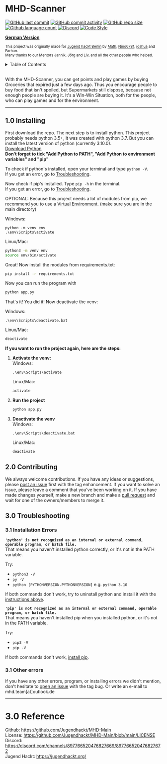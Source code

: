# MHD-Scanner
[![GitHub last commit](https://img.shields.io/github/last-commit/Jugendhackt/MHD-Main?logo=github&logoColor=success)](https://github.com/Jugendhackt/MHD-Main/commits/main)
[![GitHub commit activity](https://img.shields.io/github/commit-activity/m/Jugendhackt/MHD-Main?logo=github&logoColor=blue)](https://github.com/Jugendhackt/MHD-Main/commits/main)
[![GitHub repo size](https://img.shields.io/github/repo-size/Jugendhackt/MHD-Main?logo=github&logoColor=blue)](https://github.com/Jugendhackt/MHD-Main)
[![Github language count](https://img.shields.io/github/languages/count/Jugendhackt/MHD-Main?logo=github&logoColor=blue)](https://github.com/Jugendhackt/MHD-Main)
[![Discord](https://img.shields.io/discord/897766520476827669?logo=discord&color=7289d9)](https://discord.com/channels/897766520476827669/897766520476827672)
[![Code Style](https://img.shields.io/badge/code%20style-black-black?logo=python&logoColor=black)](https://github.com/psf/black)

[**German Version**](https://github.com/Jugendhackt/MHD-Main/blob/main/README_German.md)

<sup>This project was originally made for <a href="https://jugendhackt.org/events/berlin/">Jugend hackt Berlin</a> by <a href="https://github.com/orgs/MHD-Team/people/Tams-Tams">Math</a>, <a href="https://github.com/orgs/MHD-Team/people/Nino6781">Nino6781</a>, <a href="https://github.com/orgs/MHD-Team/people/Joshuawwolf">joshua</a> and Farhan.  
Many thanks to our Mentors Jannik, Jörg and Liv, and all the other people who helped.
</sup>

<details>
    <summary>Table of Contents</summary>
    <ul>
        <li>1.0 <a href="#10-installing">Installing</a></li>
        <li>2.0 <a href="#20-contributing">Contributing</a></li>
        <li>3.0 <a href="#30-troubleshooting">Troubleshooting</a>
            <ul>
                <li>3.1 <a href="#31-installation-errors">Installation Errors</a></li>
                <li>3.2 <a href="#32-other-errors">Other Errors</a></li>
            </ul>
        </li>
        <li>4.0 <a href="#40-reference">Reference</a></li>
    </ul>
</details>


<br>

With the MHD-Scanner, you can get points and play games by buying Groceries that expired just a few days ago. Thus you encourage people to buy food that isn't spoiled, but Supermarkets still dispose, because not enough people are buying it. It's a Win-Win Situation, both for the people, who can play games and for the environment.

---

## 1.0 Installing
First download the repo.
The next step is to install python. This project probably needs python 3.5+, it was created with python 3.7. But you can install the latest version of python (currently 3.10.0).  
[Download Python](https://www.python.org/downloads/)  
**Don't forget to tick "Add Python to PATH", "Add Python to environment variables" and "pip"**  

To check if python's installed, open your terminal and type `python -V`.  
If you get an error, go to [Troubleshooting](#13-troubleshooting).

Now check if pip's installed. Type `pip -h` in the terminal.  
If you get an error, go to [Troubleshooting](#13-troubleshooting).

OPTIONAL: Because this project needs a lot of modules from pip, we recommend you to use a [Virtual Environment](https://www.section.io/engineering-education/introduction-to-virtual-environments-and-dependency-managers/). (make sure you are in the main directory)  

Windows:
```
python -m venv env
.\env\Scripts\activate
```

Linux/Mac:
```bash
python3 -m venv env
source env/bin/activate
```



Great! Now install the modules from requirements.txt:
```bash
pip install -r requirements.txt
```

Now you can run the program with
```bash
python app.py
```

That's it! You did it! Now deactivate the venv:

Windows:
```
.\env\Scripts\deactivate.bat
```

Linux/Mac:
```bash
deactivate
```



**If you want to run the project again, here are the steps:**  
1. **Activate the venv:**  
	Windows:
	```
	.\env\Scripts\activate
	```

	Linux/Mac:
	```bash
	activate
	```

2. **Run the project**  
	```bash
	python app.py
	```

3. **Deactivate the venv**  
	Windows:
	```
	.\env\Scripts\deactivate.bat
	```

	Linux/Mac:
	```bash
	deactivate
	```

## 2.0 Contributing
We always welcome contributions. If you have any ideas or suggestions, please [post an issue](https://github.com/Jugendhackt/MHD-Main/issues/new) first with the tag enhancement. If you want to solve an issue, please leave a comment that you've been working on it. If you have made changes yourself, make a new branch and make a [pull request](https://github.com/Jugendhackt/MHD-Main/compare) and wait for one of the owners/members to merge it.

## 3.0 Troubleshooting

### 3.1 Installation Errors
**`'python' is not recognized as an internal or external command,
operable program, or batch file.`**  
That means you haven't installed python correctly, or it's not in the PATH variable.  

Try:

- `python3 -V`
- `py -V`
- `python [PYTHONVERSION.PYTHONVERSION]` e.g. `python 3.10`

If both commands don't work, try to uninstall python and install it with the [instructions above](#11-installing).

**`'pip' is not recognized as an internal or external command,
operable program, or batch file.`**  
That means you haven't installed pip when you installed python, or it's not in the PATH variable.  

Try:

- `pip3 -V`
- `pip -V`

If both commands don't work, [install pip](https://pip.pypa.io/en/stable/installation/).

### 3.1 Other errors
If you have any other errors, program, or installing errors we didn't mention, don't hesitate to [open an issue](https://github.com/Jugendhackt/MHD-Main/issues/new) with the tag bug.
Or write an e-mail to mhd.team[at]outlook.de

---

# 3.0 Reference
Github: https://github.com/Jugendhackt/MHD-Main  
License: https://github.com/Jugendhackt/MHD-Main/blob/main/LICENSE  
Discord: https://discord.com/channels/897766520476827669/897766520476827672  
Jugend Hackt: https://jugendhackt.org/  
